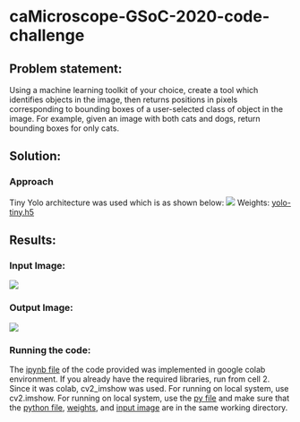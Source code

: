 # caMicroscope-GSoC-2020-code-challenge
<h2>Problem statement:</h2>
Using a machine learning toolkit of your choice, create a tool which identifies objects in the image, then returns positions in pixels corresponding to bounding boxes of a user-selected class of object in the image. For example, given an image with both cats and dogs, return bounding boxes for only cats.
<h2>Solution:</h2>
<h3>Approach</h3>
Tiny Yolo architecture was used which is as shown below:
<img src="https://github.com/Varun-22/caMicroscope-GSoC-2020-code-challenge/blob/master/images/Tinyyolo_architecture.png"></a>
Weights: <a href="https://github.com/OlafenwaMoses/ImageAI/releases/download/1.0/yolo-tiny.h5">yolo-tiny.h5</a>
<h2>Results:</h2>
<h3>Input Image:</h3>
<img src="https://github.com/Varun-22/caMicroscope-GSoC-2020-code-challenge/blob/master/images/input.jpg">
<h3>Output Image:</h3>
<img src="https://github.com/Varun-22/caMicroscope-GSoC-2020-code-challenge/blob/master/images/prediction_output.jpg">
<h3>Running the code:</h3>
The <a href="https://github.com/Varun-22/caMicroscope-GSoC-2020-code-challenge/blob/master/Object_detection.ipynb">ipynb file</a> of the code provided was implemented in google colab environment. If you already have the required libraries, run from cell 2.
Since it was colab, cv2_imshow was used. For running on local system, use cv2.imshow.
For running on local system, use the <a href="https://github.com/Varun-22/caMicroscope-GSoC-2020-code-challenge/blob/master/Object_detection.py">py file</a> and make sure that the <a href="https://github.com/Varun-22/caMicroscope-GSoC-2020-code-challenge/blob/master/Object_detection.py">python file</a>, <a href="https://github.com/OlafenwaMoses/ImageAI/releases/download/1.0/yolo-tiny.h5">weights</a>, and <a href="https://github.com/Varun-22/caMicroscope-GSoC-2020-code-challenge/blob/master/images/input.jpg">input image</a> are in the same working directory.
